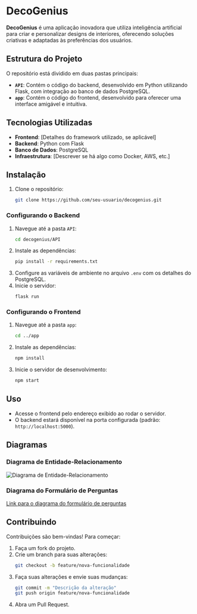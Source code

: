 
# DecoGenius

**DecoGenius** é uma aplicação inovadora que utiliza inteligência artificial para criar e personalizar designs de interiores, oferecendo soluções criativas e adaptadas às preferências dos usuários.

## Estrutura do Projeto

O repositório está dividido em duas pastas principais:

- **`API`**: Contém o código do backend, desenvolvido em Python utilizando Flask, com integração ao banco de dados PostgreSQL.
- **`app`**: Contém o código do frontend, desenvolvido para oferecer uma interface amigável e intuitiva.

## Tecnologias Utilizadas

- **Frontend**: [Detalhes do framework utilizado, se aplicável]
- **Backend**: Python com Flask
- **Banco de Dados**: PostgreSQL
- **Infraestrutura**: [Descrever se há algo como Docker, AWS, etc.]

## Instalação

1. Clone o repositório:
   ```bash
   git clone https://github.com/seu-usuario/decogenius.git
   ```

### Configurando o Backend

1. Navegue até a pasta `API`:
   ```bash
   cd decogenius/API
   ```
2. Instale as dependências:
   ```bash
   pip install -r requirements.txt
   ```
3. Configure as variáveis de ambiente no arquivo `.env` com os detalhes do PostgreSQL.
4. Inicie o servidor:
   ```bash
   flask run
   ```

### Configurando o Frontend

1. Navegue até a pasta `app`:
   ```bash
   cd ../app
   ```
2. Instale as dependências:
   ```bash
   npm install
   ```
3. Inicie o servidor de desenvolvimento:
   ```bash
   npm start
   ```

## Uso

- Acesse o frontend pelo endereço exibido ao rodar o servidor.
- O backend estará disponível na porta configurada (padrão: `http://localhost:5000`).

## Diagramas

### Diagrama de Entidade-Relacionamento
![Diagrama de Entidade-Relacionamento](./App/Diagrama%20de%20Entidade%20e%20Relacionamento.png)

### Diagrama do Formulário de Perguntas
[Link para o diagrama do formulário de perguntas](https://miro.com/app/board/uXjVPE6ILDA=/?share_link_id=20665834125)

## Contribuindo

Contribuições são bem-vindas! Para começar:

1. Faça um fork do projeto.
2. Crie um branch para suas alterações:
   ```bash
   git checkout -b feature/nova-funcionalidade
   ```
3. Faça suas alterações e envie suas mudanças:
   ```bash
   git commit -m "Descrição da alteração"
   git push origin feature/nova-funcionalidade
   ```
4. Abra um Pull Request.
